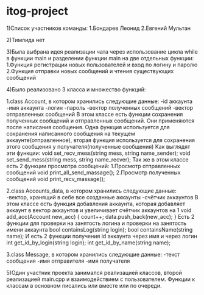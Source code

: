 # itog-project
1)Список участников команды:
1.Бондарев Леонид
2.Евгений Мультан

2)Тимлида нет

3)Была выбрана идея реализации чата через использование цикла while в функции main и разделении функции main на две отдельных функции:
1.Функция регистрации новых пользователей и вход по логину и паролю
2.Функция отправки новых сообщений и чтения существующих сообщений

4)Было реализовано 3 класса и множество функций:

1.class Account, в котором хранились следующие данные:
-id аккаунта
-имя аккаунта
-логин
-пароль
-вектор полученных сообщений
-вектор отправленных сообщений
В этом классе есть функции сохранения полученных сообщений и отправленных сообщений. Они применяются после написания сообщения. Одна функция используется для сохранения написанного сообщения на текущем аккаунте(отправленное), вторая функция используется для сохранения этого сообщения у получателя(полученные сообщения)
Как выглядят эти функции:
void set_recv_mess(string mess, string name_sender);
void set_send_mess(string mess, string name_recver);
Так же в этом классе есть 2 функции просмотра сообщений:
1.Просмотр отправленных сообщений
void print_all_send_massage();
2.Просмотр полученных сообщений
void print_recv_massage();

2.class Accounts_data, в котором хранились следующие данные:
-вектор, хранящий в себе все созданные аккаунты
-счётчик аккаунтов
В этом классе есть функция добавления аккаунта, которая добавляет аккаунт в вектор аккаунтов и увеличивает счётчик аккаунтов на 1
void add_acc(Account new_acc)
	{
		count++;
		data.push_back(new_acc);
	}
  Есть 2 функции для проверки на занятость логина и проверки на занятость имени аккаунта
  bool containsLog(string login); 
  bool containsName(string name);
  И есть 2 функции получения id аккаунта через имя и через логин
  int get_id_by_login(string login); 
	int get_id_by_name(string name);
  
  3.class Message, в котором хранились следующие данные:
  -текст сообщения
  -имя отправителя
  -имя получателя
  
  5)Один участник проекта занимался реализацией классов, второй реализацией main.cpp и взаимодействием с пользователем. Функции к классам в основном писались или вместе или по очереди.
